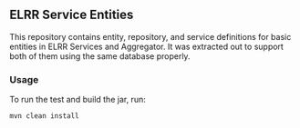 ## ELRR Service Entities

This repository contains entity, repository, and service definitions for basic entities in ELRR Services and Aggregator. It was extracted out to support both of them using the same database properly.

### Usage

To run the test and build the jar, run:

`mvn clean install`
